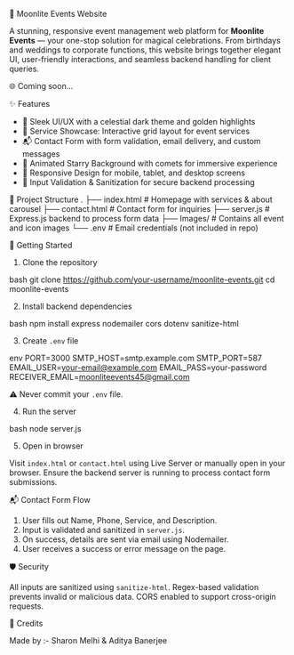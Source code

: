 🌙 Moonlite Events Website

A stunning, responsive event management web platform for **Moonlite Events** — your one-stop solution for magical celebrations. From birthdays and weddings to corporate functions, this website brings together elegant UI, user-friendly interactions, and seamless backend handling for client queries.

🌐 Coming soon...

 ✨ Features

- 🎨 Sleek UI/UX with a celestial dark theme and golden highlights
- 🎉 Service Showcase: Interactive grid layout for event services
- 📬 Contact Form with form validation, email delivery, and custom messages
- 🌌 Animated Starry Background with comets for immersive experience
- 📱 Responsive Design for mobile, tablet, and desktop screens
- 🔐 Input Validation & Sanitization for secure backend processing

 📁 Project Structure
.
├── index.html          # Homepage with services & about carousel
├── contact.html        # Contact form for inquiries
├── server.js           # Express.js backend to process form data
├── Images/             # Contains all event and icon images
└── .env                # Email credentials (not included in repo)


🚀 Getting Started

 1. Clone the repository

bash
git clone https://github.com/your-username/moonlite-events.git
cd moonlite-events


2. Install backend dependencies

bash
npm install express nodemailer cors dotenv sanitize-html

 3. Create `.env` file

env
PORT=3000
SMTP_HOST=smtp.example.com
SMTP_PORT=587
EMAIL_USER=your-email@example.com
EMAIL_PASS=your-password
RECEIVER_EMAIL=moonliteevents45@gmail.com

⚠️ Never commit your `.env` file.

4. Run the server

bash
node server.js

5. Open in browser

Visit `index.html` or `contact.html` using Live Server or manually open in your browser. Ensure the backend server is running to process contact form submissions.

📬 Contact Form Flow

1. User fills out Name, Phone, Service, and Description.
2. Input is validated and sanitized in `server.js`.
3. On success, details are sent via email using Nodemailer.
4. User receives a success or error message on the page.

 🛡️ Security

All inputs are sanitized using `sanitize-html`.
Regex-based validation prevents invalid or malicious data.
CORS enabled to support cross-origin requests.


🧠 Credits

Made by :- Sharon Melhi & Aditya Banerjee
